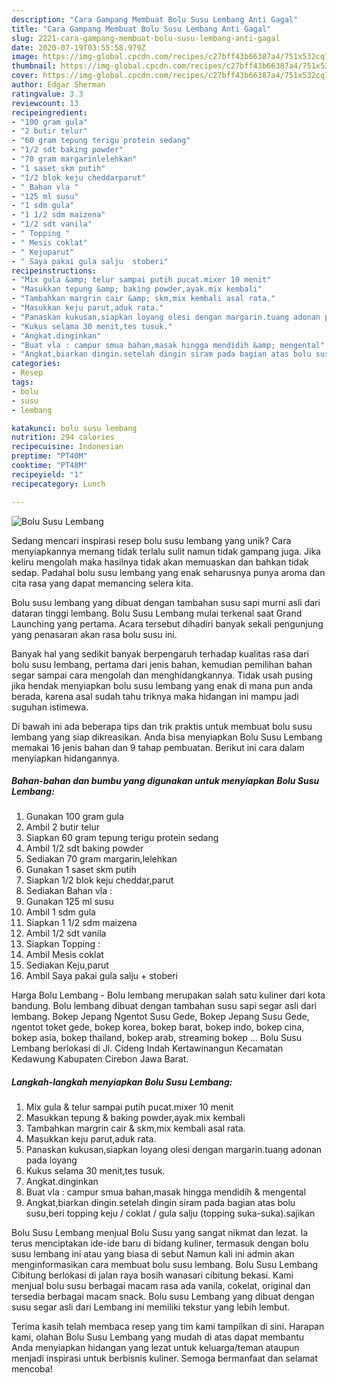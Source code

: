 ```yaml
---
description: "Cara Gampang Membuat Bolu Susu Lembang Anti Gagal"
title: "Cara Gampang Membuat Bolu Susu Lembang Anti Gagal"
slug: 2221-cara-gampang-membuat-bolu-susu-lembang-anti-gagal
date: 2020-07-19T03:55:58.979Z
image: https://img-global.cpcdn.com/recipes/c27bff43b66387a4/751x532cq70/bolu-susu-lembang-foto-resep-utama.jpg
thumbnail: https://img-global.cpcdn.com/recipes/c27bff43b66387a4/751x532cq70/bolu-susu-lembang-foto-resep-utama.jpg
cover: https://img-global.cpcdn.com/recipes/c27bff43b66387a4/751x532cq70/bolu-susu-lembang-foto-resep-utama.jpg
author: Edgar Sherman
ratingvalue: 3.3
reviewcount: 13
recipeingredient:
- "100 gram gula"
- "2 butir telur"
- "60 gram tepung terigu protein sedang"
- "1/2 sdt baking powder"
- "70 gram margarinlelehkan"
- "1 saset skm putih"
- "1/2 blok keju cheddarparut"
- " Bahan vla "
- "125 ml susu"
- "1 sdm gula"
- "1 1/2 sdm maizena"
- "1/2 sdt vanila"
- " Topping "
- " Mesis coklat"
- " Kejuparut"
- " Saya pakai gula salju  stoberi"
recipeinstructions:
- "Mix gula &amp; telur sampai putih pucat.mixer 10 menit"
- "Masukkan tepung &amp; baking powder,ayak.mix kembali"
- "Tambahkan margrin cair &amp; skm,mix kembali asal rata."
- "Masukkan keju parut,aduk rata."
- "Panaskan kukusan,siapkan loyang olesi dengan margarin.tuang adonan pada loyang"
- "Kukus selama 30 menit,tes tusuk."
- "Angkat.dinginkan"
- "Buat vla : campur smua bahan,masak hingga mendidih &amp; mengental"
- "Angkat,biarkan dingin.setelah dingin siram pada bagian atas bolu susu,beri topping keju / coklat / gula salju (topping suka-suka).sajikan"
categories:
- Resep
tags:
- bolu
- susu
- lembang

katakunci: bolu susu lembang 
nutrition: 294 calories
recipecuisine: Indonesian
preptime: "PT40M"
cooktime: "PT48M"
recipeyield: "1"
recipecategory: Lunch

---
```



![Bolu Susu Lembang](https://img-global.cpcdn.com/recipes/c27bff43b66387a4/751x532cq70/bolu-susu-lembang-foto-resep-utama.jpg)

Sedang mencari inspirasi resep bolu susu lembang yang unik? Cara menyiapkannya memang tidak terlalu sulit namun tidak gampang juga. Jika keliru mengolah maka hasilnya tidak akan memuaskan dan bahkan tidak sedap. Padahal bolu susu lembang yang enak seharusnya punya aroma dan cita rasa yang dapat memancing selera kita.

Bolu susu lembang yang dibuat dengan tambahan susu sapi murni asli dari dataran tinggi lembang. Bolu Susu Lembang mulai terkenal saat Grand Launching yang pertama. Acara tersebut dihadiri banyak sekali pengunjung yang penasaran akan rasa bolu susu ini.

Banyak hal yang sedikit banyak berpengaruh terhadap kualitas rasa dari bolu susu lembang, pertama dari jenis bahan, kemudian pemilihan bahan segar sampai cara mengolah dan menghidangkannya. Tidak usah pusing jika hendak menyiapkan bolu susu lembang yang enak di mana pun anda berada, karena asal sudah tahu triknya maka hidangan ini mampu jadi suguhan istimewa.


Di bawah ini ada beberapa tips dan trik praktis untuk membuat bolu susu lembang yang siap dikreasikan. Anda bisa menyiapkan Bolu Susu Lembang memakai 16 jenis bahan dan 9 tahap pembuatan. Berikut ini cara dalam menyiapkan hidangannya.

<!--inarticleads1-->

##### Bahan-bahan dan bumbu yang digunakan untuk menyiapkan Bolu Susu Lembang:

1. Gunakan 100 gram gula
1. Ambil 2 butir telur
1. Siapkan 60 gram tepung terigu protein sedang
1. Ambil 1/2 sdt baking powder
1. Sediakan 70 gram margarin,lelehkan
1. Gunakan 1 saset skm putih
1. Siapkan 1/2 blok keju cheddar,parut
1. Sediakan  Bahan vla :
1. Gunakan 125 ml susu
1. Ambil 1 sdm gula
1. Siapkan 1 1/2 sdm maizena
1. Ambil 1/2 sdt vanila
1. Siapkan  Topping :
1. Ambil  Mesis coklat
1. Sediakan  Keju,parut
1. Ambil  Saya pakai gula salju + stoberi


Harga Bolu Lembang - Bolu lembang merupakan salah satu kuliner dari kota bandung. Bolu lembang dibuat dengan tambahan susu sapi segar asli dari lembang. Bokep Jepang Ngentot Susu Gede, Bokep Jepang Susu Gede, ngentot toket gede, bokep korea, bokep barat, bokep indo, bokep cina, bokep asia, bokep thailand, bokep arab, streaming bokep … Bolu Susu Lembang berlokasi di Jl. Cideng Indah Kertawinangun Kecamatan Kedawung Kabupaten Cirebon Jawa Barat. 

<!--inarticleads2-->

##### Langkah-langkah menyiapkan Bolu Susu Lembang:

1. Mix gula &amp; telur sampai putih pucat.mixer 10 menit
1. Masukkan tepung &amp; baking powder,ayak.mix kembali
1. Tambahkan margrin cair &amp; skm,mix kembali asal rata.
1. Masukkan keju parut,aduk rata.
1. Panaskan kukusan,siapkan loyang olesi dengan margarin.tuang adonan pada loyang
1. Kukus selama 30 menit,tes tusuk.
1. Angkat.dinginkan
1. Buat vla : campur smua bahan,masak hingga mendidih &amp; mengental
1. Angkat,biarkan dingin.setelah dingin siram pada bagian atas bolu susu,beri topping keju / coklat / gula salju (topping suka-suka).sajikan


Bolu Susu Lembang menjual Bolu Susu yang sangat nikmat dan lezat. Ia terus menciptakan ide-ide baru di bidang kuliner, termasuk dengan bolu susu lembang ini atau yang biasa di sebut Namun kali ini admin akan menginformasikan cara membuat bolu susu lembang. Bolu Susu Lembang Cibitung berlokasi di jalan raya bosih wanasari cibitung bekasi. Kami menjual bolu susu berbagai macam rasa ada vanila, cokelat, original dan tersedia berbagai macam snack. Bolu susu Lembang yang dibuat dengan susu segar asli dari Lembang ini memiliki tekstur yang lebih lembut. 

Terima kasih telah membaca resep yang tim kami tampilkan di sini. Harapan kami, olahan Bolu Susu Lembang yang mudah di atas dapat membantu Anda menyiapkan hidangan yang lezat untuk keluarga/teman ataupun menjadi inspirasi untuk berbisnis kuliner. Semoga bermanfaat dan selamat mencoba!
